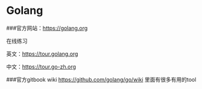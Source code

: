 # Golang

###官方网站：https://golang.org

在线练习

英文：https://tour.golang.org

中文：https://tour.go-zh.org


###官方gitbook wiki https://github.com/golang/go/wiki
里面有很多有用的tool




